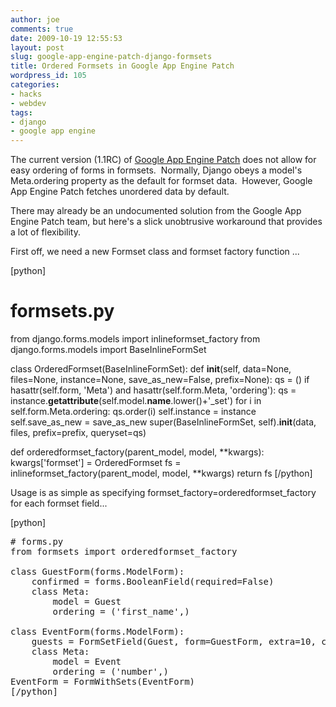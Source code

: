 ```yaml
---
author: joe
comments: true
date: 2009-10-19 12:55:53
layout: post
slug: google-app-engine-patch-django-formsets
title: Ordered Formsets in Google App Engine Patch
wordpress_id: 105
categories:
- hacks
- webdev
tags:
- django
- google app engine
---
```


The current version (1.1RC) of [Google App Engine Patch](http://code.google.com/p/app-engine-patch/) does not allow for easy ordering of forms in formsets.  Normally, Django obeys a model's Meta.ordering property as the default for formset data.  However, Google App Engine Patch fetches unordered data by default.
<!-- more -->
There may already be an undocumented solution from the Google App Engine Patch team, but here's a slick unobtrusive workaround that provides a lot of flexibility.

First off, we need a new Formset class and formset factory function ...

[python]
# formsets.py
from django.forms.models import inlineformset_factory
from django.forms.models import BaseInlineFormSet

class OrderedFormset(BaseInlineFormSet):
    def __init__(self, data=None, files=None, instance=None,
                 save_as_new=False, prefix=None):
        qs = ()
        if hasattr(self.form, 'Meta') and hasattr(self.form.Meta, 'ordering'):
            qs = instance.__getattribute__(self.model.__name__.lower()+'_set')
            for i in self.form.Meta.ordering:
                qs.order(i)
        self.instance = instance
        self.save_as_new = save_as_new
        super(BaseInlineFormSet, self).__init__(data, files, prefix=prefix, queryset=qs)

def orderedformset_factory(parent_model, model, **kwargs):
    kwargs['formset'] = OrderedFormset
    fs = inlineformset_factory(parent_model, model, **kwargs)
    return fs</pre>
[/python]

Usage is as simple as specifying formset_factory=orderedformset_factory for each formset field...

[python]
<pre># forms.py
from formsets import orderedformset_factory

class GuestForm(forms.ModelForm):
    confirmed = forms.BooleanField(required=False)
    class Meta:
        model = Guest
        ordering = ('first_name',)

class EventForm(forms.ModelForm):
    guests = FormSetField(Guest, form=GuestForm, extra=10, can_order=False, formset_factory=orderedformset_factory)
    class Meta:
        model = Event
        ordering = ('number',)
EventForm = FormWithSets(EventForm)
[/python]




